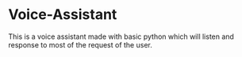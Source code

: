 # Voice-Assistant
This is a voice assistant made with basic python which will listen and response to most of the request of the user.
